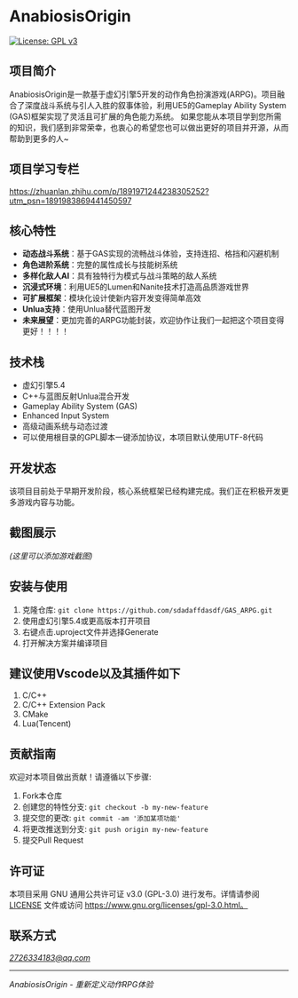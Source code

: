 # AnabiosisOrigin
[![License: GPL v3](https://img.shields.io/badge/License-GPLv3-blue.svg)](https://www.gnu.org/licenses/gpl-3.0)

## 项目简介

AnabiosisOrigin是一款基于虚幻引擎5开发的动作角色扮演游戏(ARPG)。项目融合了深度战斗系统与引人入胜的叙事体验，利用UE5的Gameplay Ability System (GAS)框架实现了灵活且可扩展的角色能力系统。
如果您能从本项目学到您所需的知识，我们感到非常荣幸，也衷心的希望您也可以做出更好的项目并开源，从而帮助到更多的人~

## 项目学习专栏
https://zhuanlan.zhihu.com/p/1891971244238305252?utm_psn=1891983869441450597

## 核心特性

- **动态战斗系统**：基于GAS实现的流畅战斗体验，支持连招、格挡和闪避机制
- **角色进阶系统**：完整的属性成长与技能树系统
- **多样化敌人AI**：具有独特行为模式与战斗策略的敌人系统
- **沉浸式环境**：利用UE5的Lumen和Nanite技术打造高品质游戏世界
- **可扩展框架**：模块化设计使新内容开发变得简单高效
- **Unlua支持**：使用Unlua替代蓝图开发
-  **未来展望**：更加完善的ARPG功能封装，欢迎协作让我们一起把这个项目变得更好！！！！

## 技术栈

- 虚幻引擎5.4
- C++与蓝图反射Unlua混合开发
- Gameplay Ability System (GAS)
- Enhanced Input System
- 高级动画系统与动态过渡
- 可以使用根目录的GPL脚本一键添加协议，本项目默认使用UTF-8代码

## 开发状态

该项目目前处于早期开发阶段，核心系统框架已经构建完成。我们正在积极开发更多游戏内容与功能。

## 截图展示

*(这里可以添加游戏截图)*

## 安装与使用

1. 克隆仓库: `git clone https://github.com/sdadaffdasdf/GAS_ARPG.git`
2. 使用虚幻引擎5.4或更高版本打开项目
3. 右键点击.uproject文件并选择Generate
4. 打开解决方案并编译项目

## 建议使用Vscode以及其插件如下

1. C/C++ 
2. C/C++ Extension Pack
3. CMake
4. Lua(Tencent)

## 贡献指南

欢迎对本项目做出贡献！请遵循以下步骤:
1. Fork本仓库
2. 创建您的特性分支: `git checkout -b my-new-feature`
3. 提交您的更改: `git commit -am '添加某项功能'`
4. 将更改推送到分支: `git push origin my-new-feature`
5. 提交Pull Request

## 许可证

本项目采用 GNU 通用公共许可证 v3.0 (GPL-3.0) 进行发布。详情请参阅 [LICENSE](LICENSE) 文件或访问 https://www.gnu.org/licenses/gpl-3.0.html。

## 联系方式

*2726334183@qq.com*


---
*AnabiosisOrigin - 重新定义动作RPG体验*
